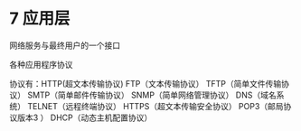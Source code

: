 # 7 应用层

网络服务与最终用户的一个接口

各种应用程序协议

协议有：HTTP(超文本传输协议) FTP（文本传输协议） TFTP（简单文件传输协议） SMTP（简单邮件传输协议） SNMP（简单网络管理协议） DNS（域名系统） TELNET（远程终端协议） HTTPS（超文本传输安全协议） POP3（邮局协议版本3 ） DHCP（动态主机配置协议）



